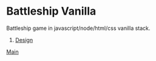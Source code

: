 # Battleship Vanilla

Battleship game in javascript/node/html/css vanilla stack.

1. [Design](design.md)

[Main](../index.md)
